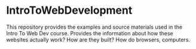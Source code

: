 # IntroToWebDevelopment
This repository provides the examples and source materials used in the Intro To Web Dev course.
Provides the information about how these websites actually work? How are they built? How do browsers, computers.

